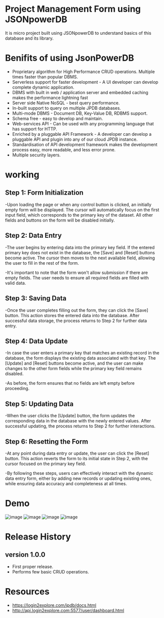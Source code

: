 
# Project Management Form using JSONpowerDB

It is micro project built using JSONpowerDB to understand basics of this database and its library.

# Benifits of using JsonPowerDB

- Proprietary algorithm for High Performance CRUD operations. Multiple times faster than popular DBMS.
- Serverless support  for faster development - A UI developer can develop complete dynamic application.
- DBMS with built in web / application server and embedded caching makes the performance lightning fast
- Server side Native NoSQL - best query performance.
- In-built support to query on multiple JPDB databases.
- Multi-mode DBMS - Document DB, Key-Value DB, RDBMS support.
- Schema free - easy to develop and maintain.
- Web-services API - Can be used with any programming language that has support for HTTP.
- Enriched by a pluggable API Framework - A developer can develop a pluggable API and plugin into any of our cloud JPDB instance.
- Standardisation of API development framework makes the development process easy, more readable, and less error prone.
- Multiple security layers.

# working
## Step 1: Form Initialization

-Upon loading the page or when any control button is clicked, an initially empty form will be displayed. The cursor will automatically focus on the first input field, which corresponds to the primary key of the dataset. All other fields and buttons on the form will be disabled initially.

## Step 2: Data Entry

-The user begins by entering data into the primary key field. If the entered primary key does not exist in the database, the [Save] and [Reset] buttons become active. The cursor then moves to the next available field, allowing the user to fill in the rest of the form.

-It's important to note that the form won't allow submission if there are empty fields. The user needs to ensure all required fields are filled with valid data.

## Step 3: Saving Data

-Once the user completes filling out the form, they can click the [Save] button. This action stores the entered data into the database. After successful data storage, the process returns to Step 2 for further data entry.

## Step 4: Data Update

-In case the user enters a primary key that matches an existing record in the database, the form displays the existing data associated with that key. The [Update] and [Reset] buttons become active, and the user can make changes to the other form fields while the primary key field remains disabled.

-As before, the form ensures that no fields are left empty before proceeding.

## Step 5: Updating Data

-When the user clicks the [Update] button, the form updates the corresponding data in the database with the newly entered values. After successful updating, the process returns to Step 2 for further interactions.

## Step 6: Resetting the Form

-At any point during data entry or update, the user can click the [Reset] button. This action reverts the form to its initial state in Step 2, with the cursor focused on the primary key field.

-By following these steps, users can effectively interact with the dynamic data entry form, either by adding new records or updating existing ones, while ensuring data accuracy and completeness at all times.

# Demo
![image](https://github.com/shreyanshchaubey/JSON_POWER_DB/assets/135205568/f1f24f11-e91c-444e-ba5e-170be86d7fe3)
![image](https://github.com/shreyanshchaubey/JSON_POWER_DB/assets/135205568/95d81cbe-e6fa-482a-a01e-b41b9a75e206)
![image](https://github.com/shreyanshchaubey/JSON_POWER_DB/assets/135205568/60d17e19-7e35-4abc-8077-ca0b348da695)
![image](https://github.com/shreyanshchaubey/JSON_POWER_DB/assets/135205568/aacd2454-9f5b-47cd-a2a7-abec310fd0bd)

# Release History

## version 1.0.0
- First proper release.
- Performs few basic CRUD operations.

# Resources
- https://login2explore.com/jpdb/docs.html
- http://api.login2explore.com:5577/user/dashboard.html





